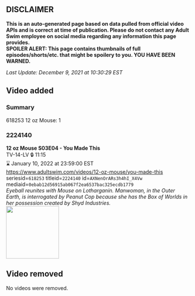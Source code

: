 ## DISCLAIMER
**This is an auto-generated page based on data pulled from official video APIs and is correct at time of publication. Please do not contact any Adult Swim employee on social media regarding any information this page provides.**  
**SPOILER ALERT: This page contains thumbnails of full episodes/shorts/etc. that might be spoilery to you. YOU HAVE BEEN WARNED.**  

_Last Update: December 9, 2021 at 10:30:29 EST_
## Video added
### Summary
618253 12 oz Mouse: 1  
### 2224140
**12 oz Mouse S03E04 - You Made This**  
TV-14-LV 🔒 11:15  
⌛ January 10, 2022 at 23:59:00 EST  
https://www.adultswim.com/videos/12-oz-mouse/you-made-this  
seriesid=`618253` titleid=`2224140` id=`AXNenOrARs3h4hI_X4Vw` mediaid=`0ebab12d56915ab067f2ea6537bac325ecdb1779`  
_Eyeball reunites with Mouse on Lotharganin. Manwoman, in the Outer Earth, is interrogated by Peanut Cop because she has the Box of Worlds in her possession created by Shyd Industries._  
<a href="https://media.cdn.adultswim.com/uploads/20200723/thumbnails/2_207231328247-12oz_304_dup-20200626.jpg"><img src="https://media.cdn.adultswim.com/uploads/20200723/thumbnails/2_207231328247-12oz_304_dup-20200626.jpg" height="144px" /></a>
## Video removed
No videos were removed.  
